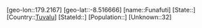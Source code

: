 ﻿---
location: [-8.516666,179.2167]
type: City
tags:
- geo/City


SpocWebEntityId: 35952
isDeleted: false
confidential: public

---
[geo-lon::179.2167]
[geo-lat::-8.516666]
[name::Funafuti]
[State::]
[Country::[Tuvalu](geo/Continent/Oceania/Tuvalu.md)]
[StateId::]
[Population::]
[Unknown::32]

